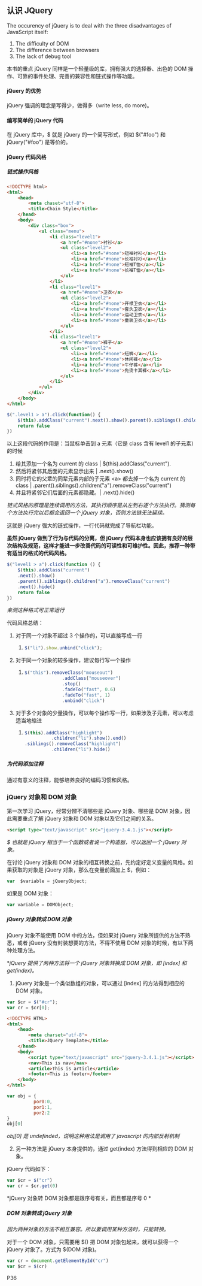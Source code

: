 ##  认识 JQuery

The occurency of jQuery is to deal with the three disadvantages of JavaScript itself:

1. The difficulty of DOM
2. The difference between browsers
3. The lack of debug tool

本书的重点 jQuery 同样是一个轻量级的库，拥有强大的选择器、出色的 DOM 操作、可靠的事件处理、完善的兼容性和链式操作等功能。

####  jQuery 的优势

jQuery 强调的理念是写得少，做得多（write less, do more)。

####  编写简单的 jQuery 代码

在 jQuery 库中，\$ 就是 jQuery 的一个简写形式，例如 \$("#foo") 和 jQuery("#foo") 是等价的。

####  jQuery 代码风格

##### 链式操作风格

```html
<!DOCTYPE html>
<html>
	<head>
		<meta chaset="utf-8">
		<title>Chain Style</title>
	</head>
	<body>
		<div class="box">
			<ul class="menu">
				<li class="level1">
					<a href="#none">衬衫</a>
					<ul class="level2">
						<li><a href="#none">短袖衬衫</a></li>
						<li><a href="#none">长袖衬衫</a></li>
						<li><a href="#none">短袖T恤</a></li>
						<li><a href="#none">长袖T恤</a></li>
					</ul>
				</li>
				<li class="level1">
					<a href="#none">卫衣</a>
					<ul class="level2">
						<li><a href="#none">开襟卫衣</a></li>
						<li><a href="#none">套头卫衣</a></li>
						<li><a href="#none">运动卫衣</a></li>
						<li><a href="#none">童装卫衣</a></li>
					</ul>
				</li>
				<li class="level1">
					<a href="#none">裤子</a>
					<ul class="level2">
						<li><a href="#none">短裤</a></li>
						<li><a href="#none">休闲裤</a></li>
						<li><a href="#none">牛仔裤</a></li>
						<li><a href="#none">免烫卡其裤</a></li>
					</ul>
				</li>
			</ul>
		</div>
	</body>
</html>
```

```javascript
$(".level1 > a").click(function() {
	$(this).addClass("current").next().show().parent().siblings().children("a").removeClass("current").next().hide()
	return false
})

```

以上这段代码的作用是：当鼠标单击到 a 元素（它是 class 含有 level1 的子元素）的时候

1. 给其添加一个名为 current 的 class | $(this).addClass("current").
2. 然后将紧邻其后面的元素显示出来 | .next().show()
3. 同时将它的父辈的同辈元素内部的子元素 \<a\> 都去掉一个名为 current 的 class | .parent().siblings().children("a").removeClass("current")
4. 并且将紧邻它们后面的元素都隐藏。| .next().hide()

*链式风格的原理是连续调用的方法，其执行顺序是从左到右逐个方法执行。猜测每个方法执行完以后都会返回一个 jQuery 对象，否则方法链无法延续。*

这就是 jQuery 强大的链式操作，一行代码就完成了导航栏功能。

**虽然 jQuery 做到了行为与代码的分离，但 jQuery 代码本身也应该拥有良好的层次结构及规范，这样才能进一步改善代码的可读性和可维护性。因此，推荐一种带有适当的格式的代码风格。**

```javascript
$("level1 > a").click(function () {
	$(this).addClass("current")
    .next().show()
    .parent().siblings().children("a").removeClass("current")
    .next().hide()
    return false
})
```

*亲测这种格式可正常运行*

代码风格总结：

1. 对于同一个对象不超过 3 个操作的，可以直接写成一行

   1. ```javascript
      $("li").show.unbind("click");
      ```

2. 对于同一个对象的较多操作，建议每行写一个操作

   1. ```javascript
      $("this").removeClass("mouseout")
      				.addClass("mouseover")
      				.stop()
      				.fadeTo("fast", 0.6)
      				.fadeTo("fast", 1)
      				.unbind("click")	
      ```

3. 对于多个对象的少量操作，可以每个操作写一行，如果涉及子元素，可以考虑适当地缩进

   1. ```javascript
      $(this).addClass("highlight")
      			.children("li").show().end()
      .siblings().removeClass("highlight")
      			.children("li").hide()
      ```

#####  为代码添加注释

通过有意义的注释，能够培养良好的编码习惯和风格。

###  jQuery 对象和 DOM 对象

第一次学习 jQuery，经常分辨不清哪些是 jQuery 对象、哪些是 DOM 对象，因此需要重点了解 jQuery 对象和 DOM 对象以及它们之间的关系。

```html
<script type="text/javascript" src="jquery-3.4.1.js"></script>
```

*\$ 也就是 jQuery 相当于一个函数或者说一个构造器，可以返回一个 jQuery 对象。*

在讨论 jQuery 对象和 DOM 对象的相互转换之前，先约定好定义变量的风格。如果获取的对象是 jQuery 对象，那么在变量前面加上 $，例如：

```javascript
var  $variable = jQueryObject;
```

如果是 DOM 对象：

```javascript
var variable = DOMObject;
```

#####  jQuery 对象转成 DOM 对象

jQuery 对象不能使用 DOM 中的方法，但如果对 jQuery 对象所提供的方法不熟悉，或者 jQuery 没有封装想要的方法，不得不使用 DOM 对象的时候，有以下两种处理方法。

**jQuery 提供了两种方法将一个 jQuery 对象转换成 DOM 对象，即 [index] 和 get(index)。*

1. jQuery 对象是一个类似数组的对象，可以通过 [index] 的方法得到相应的 DOM 对象。

```javascript
var $cr = $("#cr");
var cr = $cr[0];
```

```html
<!DOCTYPE HTML>
<html>
	<head>
		<meta charset="utf-8">
		<title>JQuery Template</title>
	</head>
	<body>
		<script type="text/javascript" src="jquery-3.4.1.js"></script>
		<nav>This is nav</nav>
		<article>This is article</article>
		<footer>This is footer</footer>
	</body>
</html>
```

```javascript
var obj = {
    	  por0:0,
          por1:1,
          por2:2
}
obj[0]
```

*obj[0] 是 undefinded，说明这种用法是调用了 javascript 的内部反射机制*

2. 另一种方法是 jQuery 本身提供的，通过 get(index) 方法得到相应的 DOM 对象。

jQuery 代码如下：

```javascript
var $cr = $("cr")
var cr = $cr.get(0)
```

*jQuery 对象转 DOM 对象都是跟序号有关，而且都是序号 0 *

#####  DOM 对象转成 jQuery 对象

*因为两种对象的方法不相互兼容。所以要调用某种方法时，只能转换。*

对于一个 DOM 对象，只需要用 \$() 把 DOM 对象包起来，就可以获得一个 jQuery 对象了。方式为 \$(DOM 对象)。

```javascript
var cr = document.getElementById("cr")
var $cr = $(cr)
```

P36

